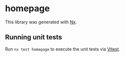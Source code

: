 # homepage

This library was generated with [Nx](https://nx.dev).

## Running unit tests

Run `nx test homepage` to execute the unit tests via [Vitest](https://vitest.dev/).
